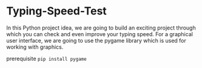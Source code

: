 # Typing-Speed-Test
In this Python project idea, we are going to build an exciting project through which you can check and even improve your typing speed. For a graphical user interface, we are going to use the pygame library which is used for working with graphics. 

prerequisite
```pip install pygame```
